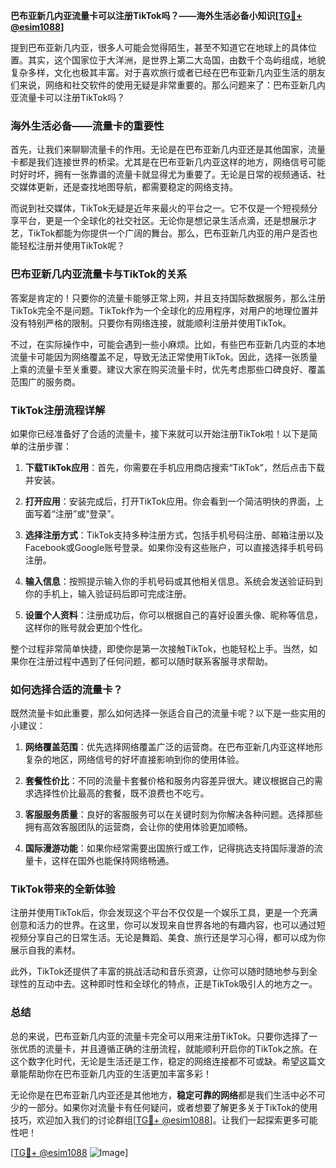 **巴布亚新几内亚流量卡可以注册TikTok吗？——海外生活必备小知识[[TG💪+ @esim1088](https://t.me/s/esim1088)]**

提到巴布亚新几内亚，很多人可能会觉得陌生，甚至不知道它在地球上的具体位置。其实，这个国家位于大洋洲，是世界上第二大岛国，由数千个岛屿组成，地貌复杂多样，文化也极其丰富。对于喜欢旅行或者已经在巴布亚新几内亚生活的朋友们来说，网络和社交软件的使用无疑是非常重要的。那么问题来了：巴布亚新几内亚流量卡可以注册TikTok吗？

### 海外生活必备——流量卡的重要性

首先，让我们来聊聊流量卡的作用。无论是在巴布亚新几内亚还是其他国家，流量卡都是我们连接世界的桥梁。尤其是在巴布亚新几内亚这样的地方，网络信号可能时好时坏，拥有一张靠谱的流量卡就显得尤为重要了。无论是日常的视频通话、社交媒体更新，还是查找地图导航，都需要稳定的网络支持。

而说到社交媒体，TikTok无疑是近年来最火的平台之一。它不仅是一个短视频分享平台，更是一个全球化的社交社区。无论你是想记录生活点滴，还是想展示才艺，TikTok都能为你提供一个广阔的舞台。那么，巴布亚新几内亚的用户是否也能轻松注册并使用TikTok呢？

### 巴布亚新几内亚流量卡与TikTok的关系

答案是肯定的！只要你的流量卡能够正常上网，并且支持国际数据服务，那么注册TikTok完全不是问题。TikTok作为一个全球化的应用程序，对用户的地理位置并没有特别严格的限制。只要你有网络连接，就能顺利注册并使用TikTok。

不过，在实际操作中，可能会遇到一些小麻烦。比如，有些巴布亚新几内亚的本地流量卡可能因为网络覆盖不足，导致无法正常使用TikTok。因此，选择一张质量上乘的流量卡至关重要。建议大家在购买流量卡时，优先考虑那些口碑良好、覆盖范围广的服务商。

### TikTok注册流程详解

如果你已经准备好了合适的流量卡，接下来就可以开始注册TikTok啦！以下是简单的注册步骤：

1. **下载TikTok应用**：首先，你需要在手机应用商店搜索“TikTok”，然后点击下载并安装。
   
2. **打开应用**：安装完成后，打开TikTok应用。你会看到一个简洁明快的界面，上面写着“注册”或“登录”。

3. **选择注册方式**：TikTok支持多种注册方式，包括手机号码注册、邮箱注册以及Facebook或Google账号登录。如果你没有这些账户，可以直接选择手机号码注册。

4. **输入信息**：按照提示输入你的手机号码或其他相关信息。系统会发送验证码到你的手机上，输入验证码后即可完成注册。

5. **设置个人资料**：注册成功后，你可以根据自己的喜好设置头像、昵称等信息，这样你的账号就会更加个性化。

整个过程非常简单快捷，即使你是第一次接触TikTok，也能轻松上手。当然，如果你在注册过程中遇到了任何问题，都可以随时联系客服寻求帮助。

### 如何选择合适的流量卡？

既然流量卡如此重要，那么如何选择一张适合自己的流量卡呢？以下是一些实用的小建议：

1. **网络覆盖范围**：优先选择网络覆盖广泛的运营商。在巴布亚新几内亚这样地形复杂的地区，网络信号的好坏直接影响到你的使用体验。

2. **套餐性价比**：不同的流量卡套餐价格和服务内容差异很大。建议根据自己的需求选择性价比最高的套餐，既不浪费也不吃亏。

3. **客服服务质量**：良好的客服服务可以在关键时刻为你解决各种问题。选择那些拥有高效客服团队的运营商，会让你的使用体验更加顺畅。

4. **国际漫游功能**：如果你经常需要出国旅行或工作，记得挑选支持国际漫游的流量卡，这样在国外也能保持网络畅通。

### TikTok带来的全新体验

注册并使用TikTok后，你会发现这个平台不仅仅是一个娱乐工具，更是一个充满创意和活力的世界。在这里，你可以发现来自世界各地的有趣内容，也可以通过短视频分享自己的日常生活。无论是舞蹈、美食、旅行还是学习心得，都可以成为你展示自我的素材。

此外，TikTok还提供了丰富的挑战活动和音乐资源，让你可以随时随地参与到全球性的互动中去。这种即时性和全球化的特点，正是TikTok吸引人的地方之一。

### 总结

总的来说，巴布亚新几内亚的流量卡完全可以用来注册TikTok。只要你选择了一张优质的流量卡，并且遵循正确的注册流程，就能顺利开启你的TikTok之旅。在这个数字化时代，无论是生活还是工作，稳定的网络连接都不可或缺。希望这篇文章能帮助你在巴布亚新几内亚的生活更加丰富多彩！

无论你是在巴布亚新几内亚还是其他地方，**稳定可靠的网络**都是我们生活中必不可少的一部分。如果你对流量卡有任何疑问，或者想要了解更多关于TikTok的使用技巧，欢迎加入我们的讨论群组[[TG💪+ @esim1088](https://t.me/s/esim1088)]。让我们一起探索更多可能性吧！

[[TG💪+ @esim1088](https://t.me/s/esim1088) ![Image](https://i.postimg.cc/4NQfJmqS/Snipaste-2025-05-13-00-14-12.png)]